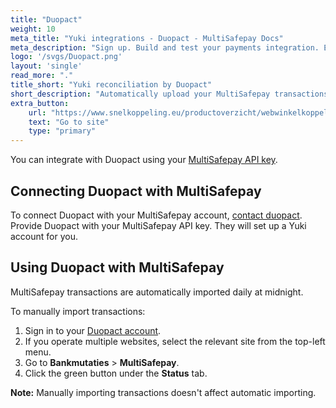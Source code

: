 ```yaml
---
title: "Duopact"
weight: 10
meta_title: "Yuki integrations - Duopact - MultiSafepay Docs"
meta_description: "Sign up. Build and test your payments integration. Explore our products and services. Use our API Reference, SDKs, and wrappers. Get support."
logo: '/svgs/Duopact.png'
layout: 'single'
read_more: "."
title_short: "Yuki reconciliation by Duopact"
short_description: "Automatically upload your MultiSafepay transactions to Yuki"
extra_button:
    url: "https://www.snelkoppeling.eu/productoverzicht/webwinkelkoppelingen"
    text: "Go to site"
    type: "primary"
---
```


You can integrate with Duopact using your [MultiSafepay API key](/tools/multisafepay-control/retrieving-your-api-key/). 

## Connecting Duopact with MultiSafepay

To connect Duopact with your MultiSafepay account, [contact duopact](https://www.duopact.nl/nl/contact/). Provide Duopact with your MultiSafepay API key. They will set up a Yuki account for you. 

## Using Duopact with MultiSafepay

MultiSafepay transactions are automatically imported daily at midnight.

To manually import transactions:

1. Sign in to your [Duopact account](portal.yukiconnector.nl).
2. If you operate multiple websites, select the relevant site from the top-left menu.
3. Go to **Bankmutaties** > **MultiSafepay**.
4. Click the green button under the **Status** tab.

**Note:** Manually importing transactions doesn't affect automatic importing.
